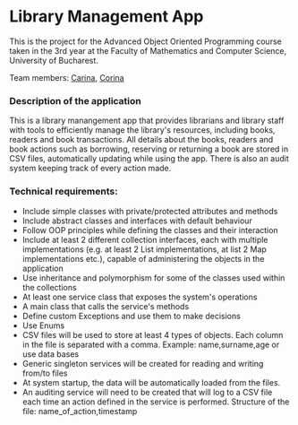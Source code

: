 # Library Management App
This is the project for the Advanced Object Oriented Programming course taken in the 3rd year at the Faculty of Mathematics and Computer Science, University of Bucharest. 

Team members: [Carina](https://github.com/SaicuCarina), [Corina](https://github.com/corinagherasim)

### Description of the application
This is a library manangement app that provides librarians and library staff with tools to efficiently manage the library's resources, including books, readers and book transactions. All details about the books, readers and book actions such as borrowing, reserving or returning a book are stored in CSV files, automatically updating while using the app. There is also an audit system keeping track of every action made.

### Technical requirements:
* Include simple classes with private/protected attributes and methods
* Include abstract classes and interfaces with default behaviour
* Follow OOP principles while defining the classes and their interaction
* Include at least 2 different collection interfaces, each with multiple 
implementations (e.g. at least 2 List implementations, at list 2 Map 
implementations etc.), capable of administering the objects in the application
* Use inheritance and polymorphism for some of the classes used within the 
collections
* At least one service class that exposes the system's operations
* A main class that calls the service's methods
* Define custom Exceptions and use them to make decisions
* Use Enums
* CSV files will be used to store at least 4 types of objects. Each column in 
the file is separated with a comma. Example: name,surname,age or use data 
bases
* Generic singleton services will be created for reading and writing from/to 
files
* At system startup, the data will be automatically loaded from the files.
* An auditing service will need to be created that will log to a CSV file each time an action
defined in the service is performed. Structure of the file: name_of_action,timestamp


